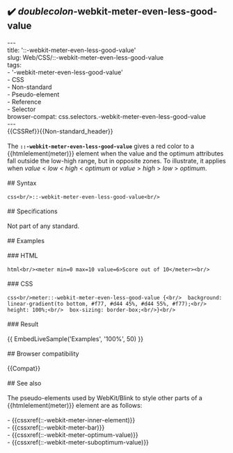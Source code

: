 ## ✔️ _doublecolon_-webkit-meter-even-less-good-value 
 ---<br/>title: '::-webkit-meter-even-less-good-value'<br/>slug: Web/CSS/::-webkit-meter-even-less-good-value<br/>tags:<br/>  - '-webkit-meter-even-less-good-value'<br/>  - CSS<br/>  - Non-standard<br/>  - Pseudo-element<br/>  - Reference<br/>  - Selector<br/>browser-compat: css.selectors.-webkit-meter-even-less-good-value<br/>---<br/>{{CSSRef}}{{Non-standard_header}}<br/><br/>The **`::-webkit-meter-even-less-good-value`** gives a red color to a {{htmlelement(meter)}} element when the value and the optimum attributes fall outside the low-high range, but in opposite zones. To illustrate, it applies when _value_ < _low_ < _high_ < _optimum_ or _value_ > _high_ > _low_ > _optimum_.<br/><br/>## Syntax<br/><br/>```css<br/>::-webkit-meter-even-less-good-value<br/>```<br/><br/>## Specifications<br/><br/>Not part of any standard.<br/><br/>## Examples<br/><br/>### HTML<br/><br/>```html<br/><meter min=0 max=10 value=6>Score out of 10</meter><br/>```<br/><br/>### CSS<br/><br/>```css<br/>meter::-webkit-meter-even-less-good-value {<br/>  background: linear-gradient(to bottom, #f77, #d44 45%, #d44 55%, #f77);<br/>  height: 100%;<br/>  box-sizing: border-box;<br/>}<br/>```<br/><br/>### Result<br/><br/>{{ EmbedLiveSample('Examples', '100%', 50) }}<br/><br/>## Browser compatibility<br/><br/>{{Compat}}<br/><br/>## See also<br/><br/>The pseudo-elements used by WebKit/Blink to style other parts of a {{htmlelement(meter)}} element are as follows:<br/><br/>- {{cssxref(::-webkit-meter-inner-element)}}<br/>- {{cssxref(::-webkit-meter-bar)}}<br/>- {{cssxref(::-webkit-meter-optimum-value)}}<br/>- {{cssxref(::-webkit-meter-suboptimum-value)}}<br/>